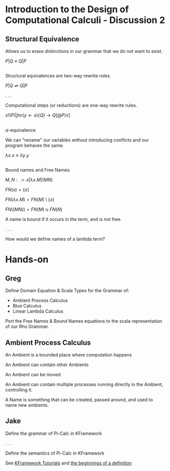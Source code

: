 # Introduction to the Design of Computational Calculi - Discussion 2

## Structural Equivalence
Allows us to erase distinctions in our grammar that we do not want to exist.

$P|Q \equiv Q|P$

##
Structural equivalences are two-way rewrite rules.

$P|Q \rightleftharpoons Q|P$

. . .

Computational steps (or reductions) are one-way rewrite rules.

$x!(P) | for (y \leftarrow x) \{Q\} \rightarrow Q[@P/x]$

##
$\alpha$-equivalence

We can "rename" our variables without introducing conflicts and our program behaves the same.

$\lambda x.x \equiv \lambda y.y$

##
Bound names and Free Names

$M,N ::= x | \lambda x.M | (M N)$

$FN(x) = \{x\}$

$FN(\lambda x.M) = FN(M) \setminus \{x\}$

$FN( (M N) ) = FN(M) \cup FN(N)$

A name is bound if it occurs in the term, and is not free.

. . .

How would we define names of a lambda term?

# Hands-on

## Greg

Define Domain Equation & Scala Types for the Grammar of:

* Ambient Process Calculus
* Blue Calculus
* Linear Lambda Calculus

Port the Free Names & Bound Names equations to the scala representation of our Rho Grammar.

## Ambient Process Calculus
An Ambient is a bounded place where computation happens

An Ambient can contain other Ambients

An Ambient can be moved

An Ambient can contain multiple processes running directly in the Ambient, controlling it.

A Name is something that can be created, passed around, and used to name new ambients.

## Jake

Define the grammar of Pi-Calc in KFramework

. . . 

Define the semantics of Pi-Calc in KFramework

See [KFramework Tutorials](https://github.com/kframework/k5/tree/master/k-distribution/tutorial/1_k) and [the beginnings of a definition](https://github.com/rchain/rchain/blob/master/rholang/src/main/k/minpi2/minpi.k)
